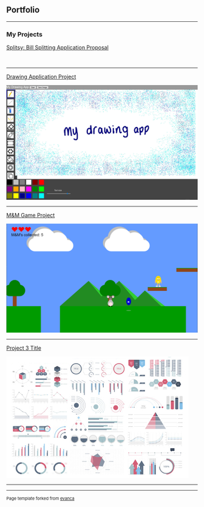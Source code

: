 ## Portfolio

---

### My Projects

[Splitsy: Bill Splitting Application Proposal](/splitsy)

<img scr="images/"/>

---

[Drawing Application Project](/drawing_app)

<img src="images/drawingApp-coverImage.jpg"/>

---
[M&M Game Project](/m&m_game)

<img src="images/m&mGame-coverImage.png"/>

---
[Project 3 Title](http://example.com/)

<img src="images/dummy_thumbnail.jpg?raw=true"/>

---



---
<p style="font-size:11px">Page template forked from <a href="https://github.com/evanca/quick-portfolio">evanca</a></p>
<!-- Remove above link if you don't want to attibute -->
